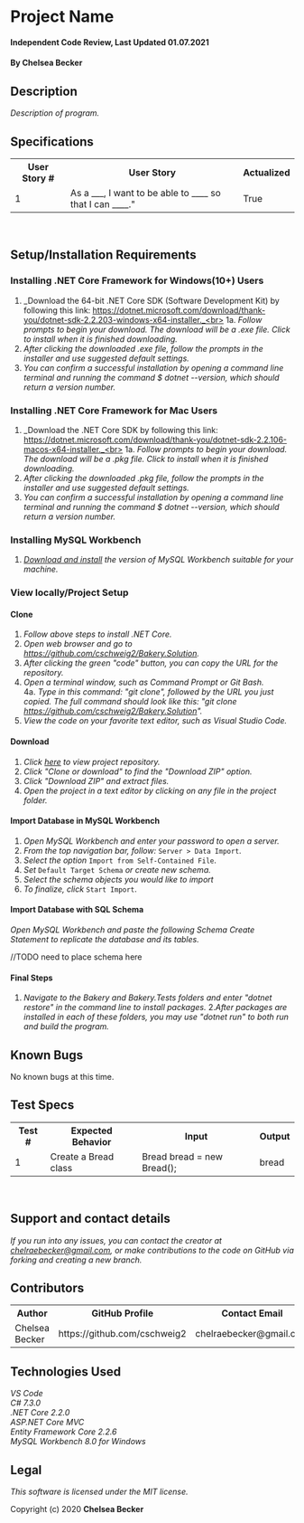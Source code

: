 # Project Name

#### Independent Code Review, Last Updated 01.07.2021

#### **By Chelsea Becker**

## Description

_Description of program._

## Specifications

<table>
<tr>
  <th>User Story #</th>
  <th>User Story</th>
  <th>Actualized</th>
</tr>
<tr>
  <td>1</td>
  <td>As a ___, I want to be able to ____ so that I can ____."</td>
  <td>True</td>
</tr>
</table>
<br>

## Setup/Installation Requirements

### Installing .NET Core Framework for Windows(10+) Users

1. _Download the 64-bit .NET Core SDK (Software Development Kit) by following this link: https://dotnet.microsoft.com/download/thank-you/dotnet-sdk-2.2.203-windows-x64-installer._<br>
1a. _Follow prompts to begin your download. The download will be a .exe file. Click to install when it is finished downloading._
2. _After clicking the downloaded .exe file, follow the prompts in the installer and use suggested default settings._
3. _You can confirm a successful installation by opening a command line terminal and running the command $ dotnet --version, which should return a version number._


### Installing .NET Core Framework for Mac Users

1. _Download the .NET Core SDK by following this link: https://dotnet.microsoft.com/download/thank-you/dotnet-sdk-2.2.106-macos-x64-installer._<br>
1a. _Follow prompts to begin your download. The download will be a .pkg file. Click to install when it is finished downloading._
2. _After clicking the downloaded .pkg file, follow the prompts in the installer and use suggested default settings._
3. _You can confirm a successful installation by opening a command line terminal and running the command $ dotnet --version, which should return a version number._

### Installing MySQL Workbench

1. _[Download and install](https://dev.mysql.com/downloads/workbench/) the version of MySQL Workbench suitable for your machine._

### View locally/Project Setup

#### Clone
1. _Follow above steps to install .NET Core._
2. _Open web browser and go to https://github.com/cschweig2/Bakery.Solution._
3. _After clicking the green "code" button, you can copy the URL for the repository._
4. _Open a terminal window, such as Command Prompt or Git Bash._<br>
  4a. _Type in this command: "git clone", followed by the URL you just copied. The full command should look like this: "git clone https://github.com/cschweig2/Bakery.Solution"._
5. _View the code on your favorite text editor, such as Visual Studio Code._

#### Download
1. _Click [here](https://github.com/cschweig2/Factory.Solution) to view project repository._
2. _Click "Clone or download" to find the "Download ZIP" option._
3. _Click "Download ZIP" and extract files._
4. _Open the project in a text editor by clicking on any file in the project folder._

#### Import Database in MySQL Workbench
1. _Open MySQL Workbench and enter your password to open a server._
2. _From the top navigation bar, follow:_ ```Server > Data Import```.
4. _Select the option_ `Import from Self-Contained File`.
5. _Set_ `Default Target Schema` _or create new schema._
6. _Select the schema objects you would like to import_
7. _To finalize, click_ `Start Import`.

#### Import Database with SQL Schema

_Open MySQL Workbench and paste the following Schema Create Statement to replicate the database and its tables._

//TODO need to place schema here

#### Final Steps
1. _Navigate to the Bakery and Bakery.Tests folders and enter "dotnet restore" in the command line to install packages._
2._After packages are installed in each of these folders, you may use "dotnet run" to both run and build the program._

## Known Bugs

No known bugs at this time.

## Test Specs

<table>
  <tr>
    <th>Test #</th>
    <th>Expected Behavior</th>
    <th>Input</th>
    <th>Output</th>
  </tr>
  <tr>
    <td>1</td>
    <td>Create a Bread class</td>
    <td>Bread bread = new Bread();</td>
    <td>bread</td>
  </tr>
</table>
<br>


## Support and contact details

_If you run into any issues, you can contact the creator at chelraebecker@gmail.com, or make contributions to the code on GitHub via forking and creating a new branch._

## Contributors

<table>
  <tr>
    <th>Author</th>
    <th>GitHub Profile</th>
    <th>Contact Email</th>
  </tr>
  <tr>
    <td>Chelsea Becker</td>
    <td>https://github.com/cschweig2</td>
    <td>chelraebecker@gmail.com</td>
  </tr>
</table>

## Technologies Used

_VS Code_ <br>
_C# 7.3.0_<br>
_.NET Core 2.2.0_<br>
_ASP.NET Core MVC_<br>
_Entity Framework Core 2.2.6_<br>
_MySQL Workbench 8.0 for Windows_

## Legal

*This software is licensed under the MIT license.*

Copyright (c) 2020 **Chelsea Becker**